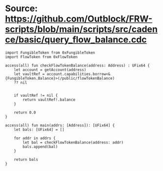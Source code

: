 # Source: https://github.com/Outblock/FRW-scripts/blob/main/scripts/src/cadence/basic/query_flow_balance.cdc

```
import FungibleToken from 0xFungibleToken
import FlowToken from 0xFlowToken

access(all) fun checkFlowTokenBalance(address: Address) : UFix64 {
    let account = getAccount(address)
    let vaultRef = account.capabilities.borrow<&{FungibleToken.Balance}>(/public/flowTokenBalance)
    ?? nil

    
    if vaultRef != nil {
        return vaultRef!.balance
    }
    
    return 0.0
}

access(all) fun main(addrs: [Address]): [UFix64] {
    let bals: [UFix64] = []

    for addr in addrs {
        let bal = checkFlowTokenBalance(address: addr)
        bals.append(bal)
    }
    
    return bals
}
```